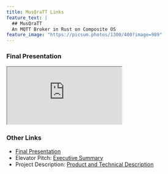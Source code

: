 ```yaml
---
title: MusQraTT Links
feature_text: |
  ## MusQraTT
  An MQTT Broker in Rust on Composite OS
feature_image: "https://picsum.photos/1300/400?image=989"
---
```


### Final Presentation
<iframe src=
"https://github.com/amohammed6/musqratt/blob/main/docs/FinalPresentation.pdf">
</iframe>
<!-- width="600" height="300" -->

### Other Links
* [Final Presentation](https://github.com/amohammed6/musqratt/blob/main/docs/FinalPresentation.pdf)
* Elevator Pitch: [Executive Summary](https://github.com/amohammed6/musqratt/files/10239510/Elevator.Pitch.Executive.Summary-2.pdf)
* Project Description: [Product and Technical Description]([/docs/Writing%203.pdf](docs/Writing%203.pdf))
